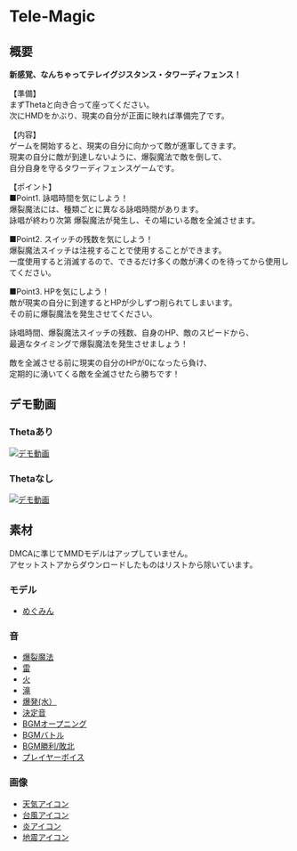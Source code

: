 # Tele-Magic

## 概要

__新感覚、なんちゃってテレイグジスタンス・タワーディフェンス！__  

【準備】  
まずThetaと向き合って座ってください。  
次にHMDをかぶり、現実の自分が正面に映れば準備完了です。  

【内容】  
ゲームを開始すると、現実の自分に向かって敵が進軍してきます。  
現実の自分に敵が到達しないように、爆裂魔法で敵を倒して、  
自分自身を守るタワーディフェンスゲームです。  

【ポイント】  
■Point1. 詠唱時間を気にしよう！  
爆裂魔法には、種類ごとに異なる詠唱時間があります。  
詠唱が終わり次第 爆裂魔法が発生し、その場にいる敵を全滅させます。  

■Point2. スイッチの残数を気にしよう！  
爆裂魔法スイッチは注視することで使用することができます。  
一度使用すると消滅するので、できるだけ多くの敵が沸くのを待ってから使用してください。  

■Point3. HPを気にしよう！  
敵が現実の自分に到達するとHPが少しずつ削られてしまいます。  
その前に爆裂魔法を発生させてください。  

詠唱時間、爆裂魔法スイッチの残数、自身のHP、敵のスピードから、  
最適なタイミングで爆裂魔法を発生させましょう！  

敵を全滅させる前に現実の自分のHPが0になったら負け、  
定期的に湧いてくる敵を全滅させたら勝ちです！  


## デモ動画

### Thetaあり
[![デモ動画](https://img.youtube.com/vi/laqcxFj9vQ4/0.jpg)](http://www.youtube.com/watch?v=laqcxFj9vQ4)

### Thetaなし
[![デモ動画](https://img.youtube.com/vi/U32qDGWS_Cg/0.jpg)](http://www.youtube.com/watch?v=U32qDGWS_Cg)


## 素材

DMCAに準じてMMDモデルはアップしていません。  
アセットストアからダウンロードしたものはリストから除いています。  


### モデル

- [めぐみん](https://bowlroll.net/file/111502)


### 音

- [爆裂魔法](https://soundeffect-lab.info/sound/battle/)
- [雷](https://on-jin.com/sound/kan.php?kate=%E9%9B%B7)
- [火](https://on-jin.com/sound/listshow.php?pagename=kan&title=%E7%81%BD%E5%AE%B3%E3%83%BB%E7%81%AB%E5%B1%B1%E3%83%9E%E3%82%B0%E3%83%9E&janl=%E7%92%B0%E5%A2%83%E7%B3%BB%E9%9F%B3&bunr=%E7%81%AB%E5%B1%B1&kate=%E7%81%AB)
- [滝](https://on-jin.com/sound/listshow.php?pagename=kan&title=%E6%BB%9D&janl=%E7%92%B0%E5%A2%83%E7%B3%BB%E9%9F%B3&bunr=%E5%B7%9D&kate=%E6%B0%B4)
- [爆発(水）](http://commons.nicovideo.jp/material/nc85041)
- [決定音](https://soundeffect-lab.info/sound/button/)
- [BGMオープニング](https://maoudamashii.jokersounds.com/list/game5.html)
- [BGMバトル](https://maoudamashii.jokersounds.com/list/bgm10.html)
- [BGM勝利/敗北](https://maoudamashii.jokersounds.com/list/game17.html)
- [プレイヤーボイス](https://soundeffect-lab.info/sound/voice/game.html)


### 画像

- [天気アイコン](https://jp.freepik.com/index.php?goto=8&page=&cat=weather&type=iconos)
- [台風アイコン](http://icooon-mono.com/16041-%E5%8F%B0%E9%A2%A8%E3%81%AE%E3%83%95%E3%83%AA%E3%83%BC%E7%B4%A0%E6%9D%90/)
- [炎アイコン](http://icooon-mono.com/16105-%E7%82%8E%E3%82%A2%E3%82%A4%E3%82%B3%E3%83%B3/)
- [地震アイコン](http://icooon-mono.com/15889-%E5%9C%B0%E9%9C%87%E3%82%A2%E3%82%A4%E3%82%B3%E3%83%B31/)
